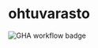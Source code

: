 # ohtuvarasto

![GHA workflow badge](https://github.com/EmilVisuri/ohtuvarasto/workflows/CI/badge.svg)
